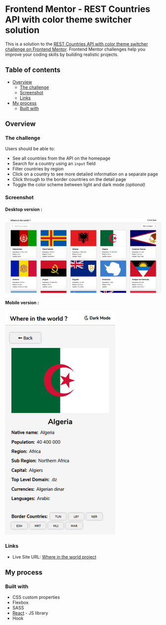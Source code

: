 # Frontend Mentor - REST Countries API with color theme switcher solution

This is a solution to the [REST Countries API with color theme switcher challenge on Frontend Mentor](https://www.frontendmentor.io/challenges/rest-countries-api-with-color-theme-switcher-5cacc469fec04111f7b848ca). Frontend Mentor challenges help you improve your coding skills by building realistic projects.

## Table of contents

- [Overview](#overview)
  - [The challenge](#the-challenge)
  - [Screenshot](#screenshot)
  - [Links](#links)
- [My process](#my-process)
  - [Built with](#built-with)

## Overview

### The challenge

Users should be able to:

- See all countries from the API on the homepage
- Search for a country using an `input` field
- Filter countries by region
- Click on a country to see more detailed information on a separate page
- Click through to the border countries on the detail page
- Toggle the color scheme between light and dark mode _(optional)_

### Screenshot

#### Desktop version :

![](./design/desktop-solution.png)

#### Mobile version :

![](./design/mobile-solution.png)

### Links

- Live Site URL: [Where in the world project](where-in-the-world-emma-project.surge.sh)

## My process

### Built with

- CSS custom properties
- Flexbox
- SASS
- [React](https://reactjs.org/) - JS library
- Hook
